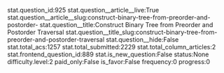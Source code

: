 stat.question_id:925
stat.question__article__live:True
stat.question__article__slug:construct-binary-tree-from-preorder-and-postorder-
stat.question__title:Construct Binary Tree from Preorder and Postorder Traversal
stat.question__title_slug:construct-binary-tree-from-preorder-and-postorder-traversal
stat.question__hide:False
stat.total_acs:1257
stat.total_submitted:2229
stat.total_column_articles:2
stat.frontend_question_id:889
stat.is_new_question:False
status:None
difficulty.level:2
paid_only:False
is_favor:False
frequency:0
progress:0
